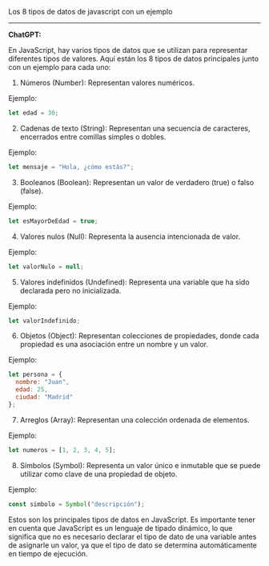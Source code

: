 Los 8 tipos de datos de javascript con un ejemplo

* * *

**ChatGPT:**

En JavaScript, hay varios tipos de datos que se utilizan para representar diferentes tipos de valores. Aquí están los 8 tipos de datos principales junto con un ejemplo para cada uno:

1. Números (Number): Representan valores numéricos.

Ejemplo:

```javascript
let edad = 30;
```

2. Cadenas de texto (String): Representan una secuencia de caracteres, encerrados entre comillas simples o dobles.

Ejemplo:

```javascript
let mensaje = "Hola, ¿cómo estás?";
```

3. Booleanos (Boolean): Representan un valor de verdadero (true) o falso (false).

Ejemplo:

```javascript
let esMayorDeEdad = true;
```

4. Valores nulos (Null): Representa la ausencia intencionada de valor.

Ejemplo:

```javascript
let valorNulo = null;
```

5. Valores indefinidos (Undefined): Representa una variable que ha sido declarada pero no inicializada.

Ejemplo:

```javascript
let valorIndefinido;
```

6. Objetos (Object): Representan colecciones de propiedades, donde cada propiedad es una asociación entre un nombre y un valor.

Ejemplo:

```javascript
let persona = {
  nombre: "Juan",
  edad: 25,
  ciudad: "Madrid"
};
```

7. Arreglos (Array): Representan una colección ordenada de elementos.

Ejemplo:

```javascript
let numeros = [1, 2, 3, 4, 5];
```

8. Símbolos (Symbol): Representa un valor único e inmutable que se puede utilizar como clave de una propiedad de objeto.

Ejemplo:

```javascript
const simbolo = Symbol("descripción");
```

Estos son los principales tipos de datos en JavaScript. Es importante tener en cuenta que JavaScript es un lenguaje de tipado dinámico, lo que significa que no es necesario declarar el tipo de dato de una variable antes de asignarle un valor, ya que el tipo de dato se determina automáticamente en tiempo de ejecución.

